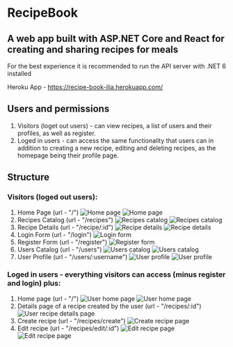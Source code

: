# RecipeBook

## A web app built with ASP.NET Core and React for creating and sharing recipes for meals

For the best experience it is recommended to run the API server with .NET 6 installed

Heroku App - https://recipe-book-ilia.herokuapp.com/

## Users and permissions

1. Visitors (loget out users) - can view recipes, a list of users and their profiles, as well as register.
2. Loged in users - can access the same functionality that users can in addition to creating a new recipe, editing and deleting recipes, as the homepage being their profile page.

## Structure

### Visitors (loged out users):

1. Home Page (url - "/")
   ![Home page](screenshots/Guest-1.png)
   ![Home page](screenshots/Guest-2.png)
2. Recipes Catalog (url - "/recipes")
   ![Recipes catalog](screenshots/Recipes-catalog-1.png)
   ![Recipes catalog](screenshots/Recipes-catalog-2.png)
3. Recipe Details (url - "/recipe/:id")
   ![Recipe details](screenshots/Recipe-details-1.png)
   ![Recipe details](screenshots/Recipe-details-2.png)
4. Login Form (url - "/login")
   ![Login form](screenshots/Login.png)
5. Register Form (url - "/register")
   ![Register form](screenshots/Register.png)
6. Users Catalog (url - "/users")
   ![Users catalog](screenshots/Users-catalog-1.png)
   ![Users catalog](screenshots/Users-catalog-2.png)
7. User Profile (url - "/users/:username")
   ![User profile](screenshots/User-profile-visitor-1.png)
   ![User profile](screenshots/User-profile-visitor-2.png)

### Loged in users - everything visitors can access (minus register and login) plus:

1.  Home page (url - "/")
    ![User home page](screenshots/User-home-1.png)
    ![User home page](screenshots/User-home-2.png)
2.  Details page of a recipe created by the user (url - "/recipes/:id")
    ![User recipe details page](screenshots/User-recipes-details.png)
3.  Create recipe (url - "/recipes/create")
    ![Create recipe page](screenshots/Create-recipe.png)
4.  Edit recipe (url - "/recipes/edit/:id")
    ![Edit recipe page](screenshots/Edit-recipe-1.png)
    ![Edit recipe page](screenshots/Edit-recipe-2.png)
